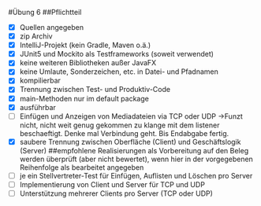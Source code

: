 #Übung 6
##Pflichtteil
- [X] Quellen angegeben
- [X] zip Archiv
- [X] IntelliJ-Projekt (kein Gradle, Maven o.ä.)
- [X] JUnit5 und Mockito als Testframeworks (soweit verwendet)
- [X] keine weiteren Bibliotheken außer JavaFX
- [X] keine Umlaute, Sonderzeichen, etc. in Datei- und Pfadnamen
- [X] kompilierbar
- [X] Trennung zwischen Test- und Produktiv-Code
- [X] main-Methoden nur im default package
- [X] ausführbar
- [ ] Einfügen und Anzeigen von Mediadateien via TCP oder UDP ->Funzt nicht, nicht weit genug gekommen zu klange mit dem listener beschaeftigt. Denke mal Verbindung geht. Bis Endabgabe fertig. 
- [X] saubere Trennung zwischen Oberfläche (Client) und Geschäftslogik (Server)
##empfohlene Realisierungen als Vorbereitung auf den Beleg
werden überprüft (aber nicht bewertet), wenn hier in der vorgegebenen Reihenfolge als bearbeitet angegeben
- [ ] je ein Stellvertreter-Test für Einfügen, Auflisten und Löschen pro Server
- [ ] Implementierung von Client und Server für TCP und UDP
- [ ] Unterstützung mehrerer Clients pro Server (TCP oder UDP)
